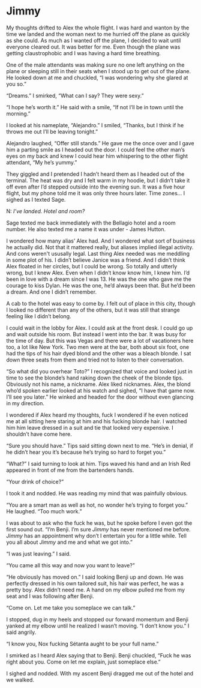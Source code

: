 # Jimmy

My thoughts drifted to Alex the whole flight.  I was hard and wanton by the time we landed and the woman next to me hurried off the plane as quickly as she could.  As much as I wanted off the plane, I decided to wait until everyone cleared out.  It was better for me.  Even though the plane was getting claustrophobic and I was having a hard time breathing.

One of the male attendants was making sure no one left anything on the plane or sleeping still in their seats when I stood up to get out of the plane.  He looked down at me and chuckled, “I was wondering why she glared at you so.”

“Dreams.”  I smirked, “What can I say? They were sexy.”

“I hope he’s worth it.”  He said with a smile, “If not I’ll be in town until the morning.”

I looked at his nameplate, “Alejandro.”  I smiled, “Thanks, but I think if he throws me out I’ll be leaving tonight.”

Alejandro laughed, “Offer still stands.”  He gave me the once over and I gave him a parting smile as I headed out the door.  I could feel the other man’s eyes on my back and knew I could hear him whispering to the other flight attendant, “My he’s yummy.”

They giggled and I pretended I hadn’t heard them as I headed out of the terminal.  The heat was dry and I felt warm in my hoodie, but I didn’t take it off even after I’d stepped outside into the evening sun.  It was a five hour flight, but my phone told me it was only three hours later.  Time zones...  I sighed as I texted Sage.

N: _I’ve landed.  Hotel and room?_

Sage texted me back immediately with the Bellagio hotel and a room number.  He also texted me a name it was under - James Hutton.

I wondered how many alias’ Alex had.  And I wondered what sort of business he actually did.  Not that it mattered really, but aliases implied illegal activity.  And cons weren't ususally legal. Last thing Alex needed was me meddling in some plot of his.  I didn’t believe Janice was a friend.  And I didn’t think Alex floated in her circles, but I could be wrong.  So totally and utterly wrong, but I knew Alex.  Even when I didn’t know know him, I knew him.  I’d been in love with a dream since I was 13.  He was the one who gave me the courage to kiss Dylan.  He was the one, he’d always been that.  But he’d been a dream.  And one I didn’t remember.

A cab to the hotel was easy to come by.  I felt out of place in this city, though I looked no different than any of the others, but it was still that strange feeling like I didn’t belong.

I could wait in the lobby for Alex.  I could ask at the front desk.  I could go up and wait outside his room.  But instead I went into the bar.  It was busy for the time of day.  But this was Vegas and there were a lot of vacationers here too, a lot like New York.  Two men were at the bar, both about six foot, one had the tips of his hair dyed blond and the other was a bleach blonde.  I sat down three seats from them and tried not to listen to their conversation.

“So what did you overhear Toto?”  I recognized that voice and looked just in time to see the blonde’s hand raking down the cheek of the blonde tips.  Obviously not his name, a nickname.  Alex liked nicknames.    Alex, the blond who’d spoken earlier looked at his watch and sighed, “I have that game now.  I’ll see you later.”  He winked and headed for the door without even glancing in my direction.

I wondered if Alex heard my thoughts, fuck I wondered if he even noticed me at all sitting here staring at him and his fucking blonde hair.  I watched him him leave dressed in a suit and tie that looked very expensive.  I shouldn’t have come here.

“Sure you should have.”  Tips said sitting down next to me.  “He’s in denial, if he didn’t hear you it’s because he’s trying so hard to forget you.”

“What?”  I said turning to look at him.  Tips waved his hand and an Irish Red appeared in front of me from the bartenders hands.

“Your drink of choice?”

I took it and nodded.  He was reading my mind that was painfully obvious.

“You are a smart man as well as hot, no wonder he’s trying to forget you.”  He laughed.  “Too much work.”

I was about to ask who the fuck he was, but he spoke before I even got the first sound out.  “I’m Benji.  I’m sure _Jimmy_ has never mentioned me before.  _Jimmy_ has an appointment why don’t I entertain you for a little while.  Tell you all about _Jimmy_ and me and what we got into.”

“I was just leaving.”  I said.

“You came all this way and now you want to leave?”

“He obviously has moved on.”  I said looking Benji up and down.  He was perfectly dressed in his own tailored suit, his hair was perfect, he was a pretty boy.  Alex didn’t need me.  A hand on my elbow pulled me from my seat and I was following after Benji.

“Come on.  Let me take you someplace we can talk.”

I stopped, dug in my heels and stopped our forward momentum and Benji yanked at my elbow until he realized I wasn’t moving.  “I don’t know you.” I said angrily.

“I know you, Nox fucking Sétanta aught to be your full name.”

I smirked as I heard Alex saying that to Benji.  Benji chuckled, “Fuck he was right about you.  Come on let me explain, just someplace else.”

I sighed and nodded.  With my ascent Benji dragged me out of the hotel and we walked.